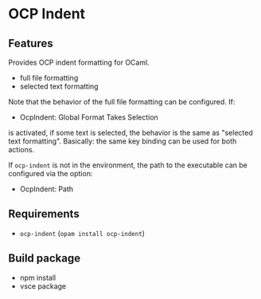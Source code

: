 # OCP Indent

## Features

Provides OCP indent formatting for OCaml.

- full file formatting
- selected text formatting

Note that the behavior of the full file formatting can be configured. If:

- OcpIndent: Global Format Takes Selection

is activated, if some text is selected, the behavior is the same as "selected text formatting".
Basically: the same key binding can be used for both actions.

If `ocp-indent` is not in the environment, the path to the executable can be configured via
the option:

- OcpIndent: Path

## Requirements

- `ocp-indent` (`opam install ocp-indent`)

## Build package

- npm install
- vsce package

